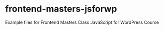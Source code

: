 # frontend-masters-jsforwp
Example files for Frontend Masters Class JavaScript for WordPress Course
